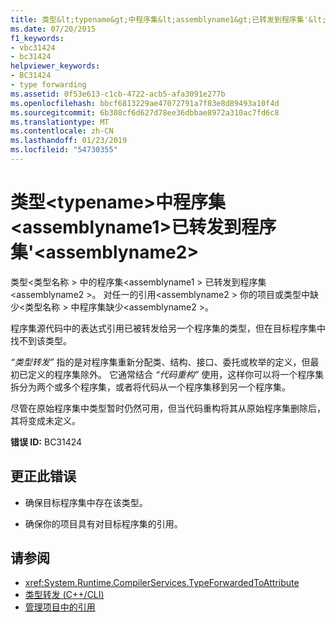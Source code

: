 ```yaml
---
title: 类型&lt;typename&gt;中程序集&lt;assemblyname1&gt;已转发到程序集'&lt;assemblyname2&gt;
ms.date: 07/20/2015
f1_keywords:
- vbc31424
- bc31424
helpviewer_keywords:
- BC31424
- type forwarding
ms.assetid: 0f53e613-c1cb-4722-acb5-afa3091e277b
ms.openlocfilehash: bbcf6813229ae47072791a7f83e8d89493a10f4d
ms.sourcegitcommit: 6b308cf6d627d78ee36dbbae8972a310ac7fd6c8
ms.translationtype: MT
ms.contentlocale: zh-CN
ms.lasthandoff: 01/23/2019
ms.locfileid: "54730355"
---
```

# <a name="type-lttypenamegt-in-assembly-ltassemblyname1gt-has-been-forwarded-to-assembly-ltassemblyname2gt"></a>类型&lt;typename&gt;中程序集&lt;assemblyname1&gt;已转发到程序集'&lt;assemblyname2&gt;
类型\<类型名称 > 中的程序集\<assemblyname1 > 已转发到程序集\<assemblyname2 >。 对任一的引用\<assemblyname2 > 你的项目或类型中缺少\<类型名称 > 中程序集缺少\<assemblyname2 >。  
  
 程序集源代码中的表达式引用已被转发给另一个程序集的类型，但在目标程序集中找不到该类型。  
  
 *“类型转发”* 指的是对程序集重新分配类、结构、接口、委托或枚举的定义，但最初已定义的程序集除外。 它通常结合 *“代码重构”* 使用，这样你可以将一个程序集拆分为两个或多个程序集，或者将代码从一个程序集移到另一个程序集。  
  
 尽管在原始程序集中类型暂时仍然可用，但当代码重构将其从原始程序集删除后，其将变成未定义。  
  
 **错误 ID:** BC31424  
  
## <a name="to-correct-this-error"></a>更正此错误  
  
-   确保目标程序集中存在该类型。  
  
-   确保你的项目具有对目标程序集的引用。  
  
## <a name="see-also"></a>请参阅
- <xref:System.Runtime.CompilerServices.TypeForwardedToAttribute>
- [类型转发 (C++/CLI)](/cpp/windows/type-forwarding-cpp-cli)
- [管理项目中的引用](/visualstudio/ide/managing-references-in-a-project)

